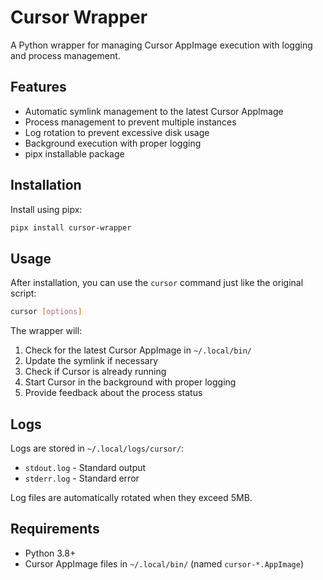 # Cursor Wrapper

A Python wrapper for managing Cursor AppImage execution with logging and process management.

## Features

- Automatic symlink management to the latest Cursor AppImage
- Process management to prevent multiple instances
- Log rotation to prevent excessive disk usage
- Background execution with proper logging
- pipx installable package

## Installation

Install using pipx:

```bash
pipx install cursor-wrapper
```

## Usage

After installation, you can use the `cursor` command just like the original script:

```bash
cursor [options]
```

The wrapper will:

1. Check for the latest Cursor AppImage in `~/.local/bin/`
2. Update the symlink if necessary
3. Check if Cursor is already running
4. Start Cursor in the background with proper logging
5. Provide feedback about the process status

## Logs

Logs are stored in `~/.local/logs/cursor/`:

- `stdout.log` - Standard output
- `stderr.log` - Standard error

Log files are automatically rotated when they exceed 5MB.

## Requirements

- Python 3.8+
- Cursor AppImage files in `~/.local/bin/` (named `cursor-*.AppImage`)
